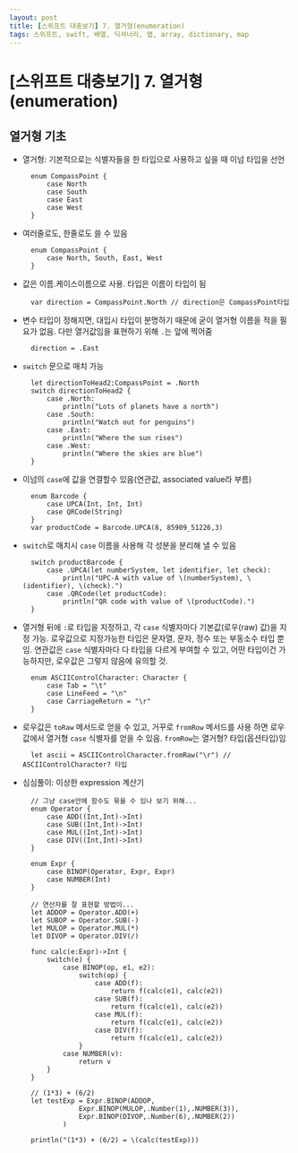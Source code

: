 ```yaml
---
layout: post
title: [스위프트 대충보기] 7. 열거형(enumeration)
tags: 스위프트, swift, 배열, 딕셔너리, 맵, array, dictionary, map
---
```

# [스위프트 대충보기] 7. 열거형(enumeration)

## 열거형 기초

- 열거형: 기본적으로는 식별자들을 한 타입으로 사용하고 싶을 때 이넘 타입을 선언

		enum CompassPoint {
        	case North
            case South
            case East
            case West
        }

- 여러줄로도, 한줄로도 쓸 수 있음

		enum CompassPoint {
        	case North, South, East, West
        }

- 값은 이름.케이스이름으로 사용. 타입은 이름이 타입이 됨

		var direction = CompassPoint.North // direction은 CompassPoint타입

- 변수 타입이 정해지면, 대입시 타입이 분명하기 때문에 굳이 열거형 이름을 적을 필요가 없음. 다만 열거값임을 표현하기 위해 `.`는 앞에 찍어줌

		direction = .East

- `switch` 문으로 매치 가능

		let directionToHead2:CompassPoint = .North
        switch directionToHead2 {
            case .North:
                println("Lots of planets have a north")
            case .South:
                println("Watch out for penguins")
            case .East:
                println("Where the sun rises")
            case .West:
                println("Where the skies are blue")
        }

- 이넘의 `case`에 값을 연결할수 있음(연관값, associated value라 부름)

        enum Barcode {
            case UPCA(Int, Int, Int)
            case QRCode(String)
        }
		var productCode = Barcode.UPCA(8, 85909_51226,3)

- `switch`로 매치시 `case` 이름을 사용해 각 성분을 분리해 낼 수 있음

     	switch productBarcode {
        	case .UPCA(let numberSystem, let identifier, let check):
            	println("UPC-A with value of \(numberSystem), \(identifier), \(check).")
        	case .QRCode(let productCode):
            	println("QR code with value of \(productCode).")
        }

- 열거형 뒤에 `:`로 타입을 지정하고, 각 `case` 식별자마다 기본값(로우(raw) 값)을 지정 가능. 로우값으로 지정가능한 타입은 문자열, 문자, 정수 또는 부동소수 타입 뿐임. 연관값은 `case` 식별자마다 다 타입을 다르게 부여할 수 있고, 어떤 타입이건 가능하지만, 로우값은 그렇지 않음에 유의할 것.

        enum ASCIIControlCharacter: Character {
            case Tab = "\t"
            case LineFeed = "\n"
            case CarriageReturn = "\r"
        }

- 로우값은 `toRaw` 메서드로 얻을 수 있고, 거꾸로 `fromRow` 메서드를 사용 하면 로우값에서 열거형 `case` 식별자를 얻을 수 있음. `fromRow`는 열거형? 타입(옵션타입)임

		let ascii = ASCIIControlCharacter.fromRaw("\r") // ASCIIControlCharacter? 타입

- 심심풀이: 이상한 expression 계산기

        // 그냥 case안에 함수도 묶을 수 있나 보기 위해...
        enum Operator {
        	case ADD((Int,Int)->Int)
            case SUB((Int,Int)->Int)
            case MUL((Int,Int)->Int)
            case DIV((Int,Int)->Int)
        }
        
        enum Expr {
            case BINOP(Operator, Expr, Expr)
            case NUMBER(Int)
        }
        
        // 연산자를 잘 표현할 방법이...
        let ADDOP = Operator.ADD(+)
        let SUBOP = Operator.SUB(-)
        let MULOP = Operator.MUL(*)
        let DIVOP = Operator.DIV(/)
        
        func calc(e:Expr)->Int {
        	switch(e) {
            	case BINOP(op, e1, e2):
                	switch(op) {
                    	case ADD(f):
                        	return f(calc(e1), calc(e2))
                        case SUB(f):
                        	return f(calc(e1), calc(e2))
                        case MUL(f):
                        	return f(calc(e1), calc(e2))
                        case DIV(f):
                        	return f(calc(e1), calc(e2))
                    }
                case NUMBER(v):
                	return v
            }
        }
        
        // (1*3) + (6/2)
        let testExp = Expr.BINOP(ADDOP,
        			Expr.BINOP(MULOP,.Number(1),.NUMBER(3)),
                    Expr.BINOP(DIVOP,.Number(6),.NUMBER(2))
        		)
        
        println("(1*3) + (6/2) = \(calc(testExp)))